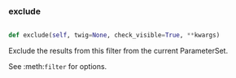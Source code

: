 ### exclude
```py

def exclude(self, twig=None, check_visible=True, **kwargs)

```



Exclude the results from this filter from the current ParameterSet.

See :meth:`filter` for options.

